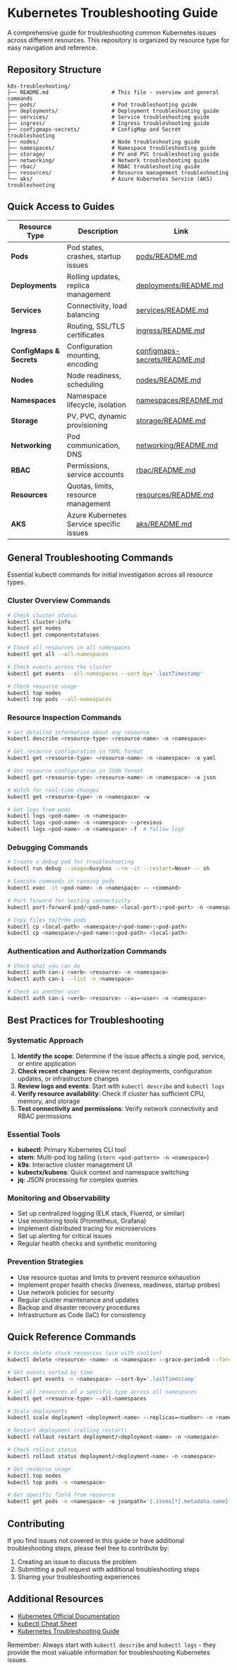# Kubernetes Troubleshooting Guide

A comprehensive guide for troubleshooting common Kubernetes issues across different resources. This repository is organized by resource type for easy navigation and reference.

## Repository Structure

```
k8s-troubleshooting/
├── README.md                    # This file - overview and general commands
├── pods/                        # Pod troubleshooting guide
├── deployments/                 # Deployment troubleshooting guide
├── services/                    # Service troubleshooting guide
├── ingress/                     # Ingress troubleshooting guide
├── configmaps-secrets/          # ConfigMap and Secret troubleshooting
├── nodes/                       # Node troubleshooting guide
├── namespaces/                  # Namespace troubleshooting guide
├── storage/                     # PV and PVC troubleshooting guide
├── networking/                  # Network troubleshooting guide
├── rbac/                        # RBAC troubleshooting guide
├── resources/                   # Resource management troubleshooting
└── aks/                         # Azure Kubernetes Service (AKS) troubleshooting
```

## Quick Access to Guides

| Resource Type | Description | Link |
|---------------|-------------|------|
| **Pods** | Pod states, crashes, startup issues | [pods/README.md](./pods/README.md) |
| **Deployments** | Rolling updates, replica management | [deployments/README.md](./deployments/README.md) |
| **Services** | Connectivity, load balancing | [services/README.md](./services/README.md) |
| **Ingress** | Routing, SSL/TLS certificates | [ingress/README.md](./ingress/README.md) |
| **ConfigMaps & Secrets** | Configuration mounting, encoding | [configmaps-secrets/README.md](./configmaps-secrets/README.md) |
| **Nodes** | Node readiness, scheduling | [nodes/README.md](./nodes/README.md) |
| **Namespaces** | Namespace lifecycle, isolation | [namespaces/README.md](./namespaces/README.md) |
| **Storage** | PV, PVC, dynamic provisioning | [storage/README.md](./storage/README.md) |
| **Networking** | Pod communication, DNS | [networking/README.md](./networking/README.md) |
| **RBAC** | Permissions, service accounts | [rbac/README.md](./rbac/README.md) |
| **Resources** | Quotas, limits, resource management | [resources/README.md](./resources/README.md) |
| **AKS** | Azure Kubernetes Service specific issues | [aks/README.md](./aks/README.md) |

## General Troubleshooting Commands

Essential kubectl commands for initial investigation across all resource types.

### Cluster Overview Commands

```bash
# Check cluster status
kubectl cluster-info
kubectl get nodes
kubectl get componentstatuses

# Check all resources in all namespaces
kubectl get all --all-namespaces

# Check events across the cluster
kubectl get events --all-namespaces --sort-by='.lastTimestamp'

# Check resource usage
kubectl top nodes
kubectl top pods --all-namespaces
```

### Resource Inspection Commands

```bash
# Get detailed information about any resource
kubectl describe <resource-type> <resource-name> -n <namespace>

# Get resource configuration in YAML format
kubectl get <resource-type> <resource-name> -n <namespace> -o yaml

# Get resource configuration in JSON format
kubectl get <resource-type> <resource-name> -n <namespace> -o json

# Watch for real-time changes
kubectl get <resource-type> -n <namespace> -w

# Get logs from pods
kubectl logs <pod-name> -n <namespace>
kubectl logs <pod-name> -n <namespace> --previous
kubectl logs <pod-name> -n <namespace> -f  # follow logs
```

### Debugging Commands

```bash
# Create a debug pod for troubleshooting
kubectl run debug --image=busybox --rm -it --restart=Never -- sh

# Execute commands in running pods
kubectl exec -it <pod-name> -n <namespace> -- <command>

# Port forward for testing connectivity
kubectl port-forward pod/<pod-name> <local-port>:<pod-port> -n <namespace>

# Copy files to/from pods
kubectl cp <local-path> <namespace>/<pod-name>:<pod-path>
kubectl cp <namespace>/<pod-name>:<pod-path> <local-path>
```

### Authentication and Authorization Commands

```bash
# Check what you can do
kubectl auth can-i <verb> <resource> -n <namespace>
kubectl auth can-i --list -n <namespace>

# Check as another user
kubectl auth can-i <verb> <resource> --as=<user> -n <namespace>
```

## Best Practices for Troubleshooting

### Systematic Approach

1. **Identify the scope**: Determine if the issue affects a single pod, service, or entire application
2. **Check recent changes**: Review recent deployments, configuration updates, or infrastructure changes
3. **Review logs and events**: Start with `kubectl describe` and `kubectl logs`
4. **Verify resource availability**: Check if cluster has sufficient CPU, memory, and storage
5. **Test connectivity and permissions**: Verify network connectivity and RBAC permissions

### Essential Tools

- **kubectl**: Primary Kubernetes CLI tool
- **stern**: Multi-pod log tailing (`stern <pod-pattern> -n <namespace>`)
- **k9s**: Interactive cluster management UI
- **kubectx/kubens**: Quick context and namespace switching
- **jq**: JSON processing for complex queries

### Monitoring and Observability

- Set up centralized logging (ELK stack, Fluentd, or similar)
- Use monitoring tools (Prometheus, Grafana)
- Implement distributed tracing for microservices
- Set up alerting for critical issues
- Regular health checks and synthetic monitoring

### Prevention Strategies

- Use resource quotas and limits to prevent resource exhaustion
- Implement proper health checks (liveness, readiness, startup probes)
- Use network policies for security
- Regular cluster maintenance and updates
- Backup and disaster recovery procedures
- Infrastructure as Code (IaC) for consistency

## Quick Reference Commands

```bash
# Force delete stuck resources (use with caution)
kubectl delete <resource> <name> -n <namespace> --grace-period=0 --force

# Get events sorted by time
kubectl get events -n <namespace> --sort-by='.lastTimestamp'

# Get all resources of a specific type across all namespaces
kubectl get <resource-type> --all-namespaces

# Scale deployments
kubectl scale deployment <deployment-name> --replicas=<number> -n <namespace>

# Restart deployment (rolling restart)
kubectl rollout restart deployment/<deployment-name> -n <namespace>

# Check rollout status
kubectl rollout status deployment/<deployment-name> -n <namespace>

# Get resource usage
kubectl top nodes
kubectl top pods -n <namespace>

# Get specific field from resource
kubectl get pods -n <namespace> -o jsonpath='{.items[*].metadata.name}'
```

## Contributing

If you find issues not covered in this guide or have additional troubleshooting steps, please feel free to contribute by:

1. Creating an issue to discuss the problem
2. Submitting a pull request with additional troubleshooting steps
3. Sharing your troubleshooting experiences

## Additional Resources

- [Kubernetes Official Documentation](https://kubernetes.io/docs/)
- [kubectl Cheat Sheet](https://kubernetes.io/docs/reference/kubectl/cheatsheet/)
- [Kubernetes Troubleshooting Guide](https://kubernetes.io/docs/tasks/debug-application-cluster/)

Remember: Always start with `kubectl describe` and `kubectl logs` - they provide the most valuable information for troubleshooting Kubernetes issues.
